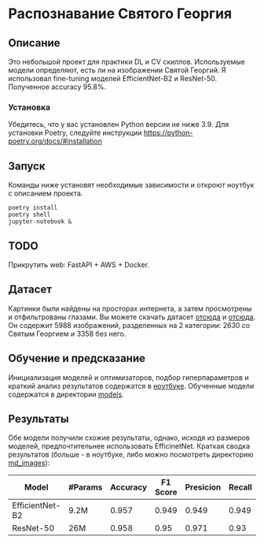 # Распознавание Святого Георгия

## Описание

Это небольшой проект для практики DL и CV скиллов. Используемые модели определяют, есть ли на изображении Святой Георгий. Я использовал fine-tuning моделей EfficientNet-B2 и ResNet-50. Полученное accuracy 95.8%.

### Установка
Убедитесь, что у вас установлен Python версии не ниже 3.9. Для установки Poetry, следуйте инструкции https://python-poetry.org/docs/#installation

## Запуск
Команды ниже установят необходимые зависимости и откроют ноутбук с описанием проекта.

```
poetry install
poetry shell
jupyter-notebook &
```

## TODO
Прикрутить web: FastAPI + AWS + Docker.

## Датасет
Картинки были найдены на просторах интернета, а затем просмотрены и отфильтрованы глазами. Вы можете скачать датасет [отсюда](https://github.com/Gorogorov/GeorgeAppearance/blob/main/data/georges.csv) и [отсюда](https://github.com/Gorogorov/GeorgeAppearance/blob/main/data/non_georges.csv). Он содержит 5988 изображений, разделенных на 2 категории: 2630 со Святым Георгием и 3358 без него.

## Обучение и предсказание
Инициализация моделей и оптимизаторов, подбор гиперпараметров и краткий анализ результатов содержатся в [ноутбуке](https://github.com/Gorogorov/GeorgeAppearance/blob/main/notebooks/TrainAndResults.ipynb). Обученные модели содержатся в директории [models](https://github.com/Gorogorov/GeorgeAppearance/blob/main/models).

## Результаты
Обе модели получили схожие результаты, однако, исходя из размеров моделей, предпочтительнее использовать EfficinetNet. Краткая сводка результатов (больше - в ноутбуке, либо можно посмотреть директорию [md_images](https://github.com/Gorogorov/GeorgeAppearance/blob/main/md_images)):

|Model			    |#Params      |Accuracy		|F1 Score		|Presicion	|Recall		|ROC-AUC
|---------------|---------------|---------------|-----------|-----------|----------|----------|
|EfficientNet-B2		|9.2M			|0.957			|0.949		|0.949		|0.949       |0.987        |
|ResNet-50	        |26M			|0.958			|0.95		  |0.971		|0.93        |0.984        |
